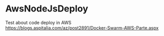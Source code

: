# AwsNodeJsDeploy
Test about code deploy in AWS
https://blogs.aspitalia.com/az/post2891/Docker-Swarm-AWS-Parte.aspx
